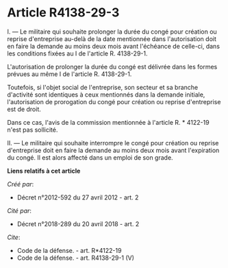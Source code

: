 # Article R4138-29-3

I. ― Le militaire qui souhaite prolonger la durée du congé pour création ou reprise d'entreprise au-delà de la date
mentionnée dans l'autorisation doit en faire la demande au moins deux mois avant l'échéance de celle-ci, dans les conditions
fixées au I de l'article R. 4138-29-1. 

L'autorisation de prolonger la durée du congé est délivrée dans les formes prévues au même I de l'article R. 4138-29-1. 

Toutefois, si l'objet social de l'entreprise, son secteur et sa branche d'activité sont identiques à ceux mentionnés dans la
demande initiale, l'autorisation de prorogation du congé pour création ou reprise d'entreprise est de droit. 

Dans ce cas, l'avis de la commission mentionnée à l'article R. * 4122-19 n'est pas sollicité. 

II. ― Le militaire qui souhaite interrompre le congé pour création ou reprise d'entreprise doit en faire la demande au moins
deux mois avant l'expiration du congé. Il est alors affecté dans un emploi de son grade.

**Liens relatifs à cet article**

_Créé par_:

  - Décret n°2012-592 du 27 avril 2012 - art. 2

_Cité par_:

  - Décret n°2018-289 du 20 avril 2018 - art. 2

_Cite_:

  - Code de la défense. - art. R*4122-19
  - Code de la défense. - art. R4138-29-1 (V)
